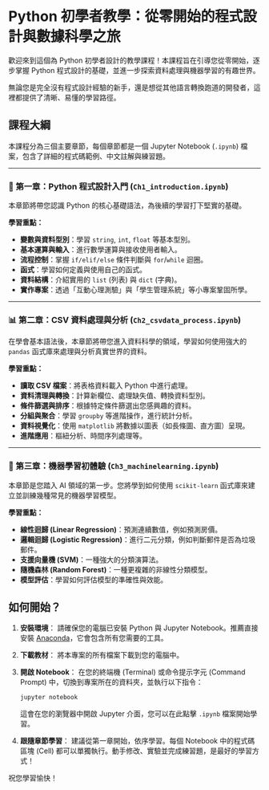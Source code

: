 # Python 初學者教學：從零開始的程式設計與數據科學之旅

歡迎來到這個為 Python 初學者設計的教學課程！本課程旨在引導您從零開始，逐步掌握 Python 程式設計的基礎，並進一步探索資料處理與機器學習的有趣世界。

無論您是完全沒有程式設計經驗的新手，還是想從其他語言轉換跑道的開發者，這裡都提供了清晰、易懂的學習路徑。

## 課程大綱

本課程分為三個主要章節，每個章節都是一個 Jupyter Notebook (`.ipynb`) 檔案，包含了詳細的程式碼範例、中文註解與練習題。

---

### 📖 第一章：Python 程式設計入門 (`Ch1_introduction.ipynb`)

本章節將帶您認識 Python 的核心基礎語法，為後續的學習打下堅實的基礎。

**學習重點：**
- **變數與資料型別**：學習 `string`, `int`, `float` 等基本型別。
- **基本運算與輸入**：進行數學運算與接收使用者輸入。
- **流程控制**：掌握 `if/elif/else` 條件判斷與 `for`/`while` 迴圈。
- **函式**：學習如何定義與使用自己的函式。
- **資料結構**：介紹實用的 `list` (列表) 與 `dict` (字典)。
- **實作專案**：透過「互動心理測驗」與「學生管理系統」等小專案鞏固所學。

---

### 📊 第二章：CSV 資料處理與分析 (`Ch2_csvdata_process.ipynb`)

在學會基本語法後，本章節將帶您進入資料科學的領域，學習如何使用強大的 `pandas` 函式庫來處理與分析真實世界的資料。

**學習重點：**
- **讀取 CSV 檔案**：將表格資料載入 Python 中進行處理。
- **資料清理與轉換**：計算新欄位、處理缺失值、轉換資料型別。
- **條件篩選與排序**：根據特定條件篩選出您感興趣的資料。
- **分組與聚合**：學習 `groupby` 等進階操作，進行統計分析。
- **資料視覺化**：使用 `matplotlib` 將數據以圖表（如長條圖、直方圖）呈現。
- **進階應用**：樞紐分析、時間序列處理等。

---

### 🤖 第三章：機器學習初體驗 (`Ch3_machinelearning.ipynb`)

本章節是您踏入 AI 領域的第一步。您將學到如何使用 `scikit-learn` 函式庫來建立並訓練幾種常見的機器學習模型。

**學習重點：**
- **線性迴歸 (Linear Regression)**：預測連續數值，例如預測房價。
- **邏輯迴歸 (Logistic Regression)**：進行二元分類，例如判斷郵件是否為垃圾郵件。
- **支援向量機 (SVM)**：一種強大的分類演算法。
- **隨機森林 (Random Forest)**：一種更複雜的非線性分類模型。
- **模型評估**：學習如何評估模型的準確性與效能。

## 如何開始？

1.  **安裝環境**：
    請確保您的電腦已安裝 Python 與 Jupyter Notebook。推薦直接安裝 [Anaconda](https://www.anaconda.com/products/distribution)，它會包含所有您需要的工具。

2.  **下載教材**：
    將本專案的所有檔案下載到您的電腦中。

3.  **開啟 Notebook**：
    在您的終端機 (Terminal) 或命令提示字元 (Command Prompt) 中，切換到專案所在的資料夾，並執行以下指令：
    ```bash
    jupyter notebook
    ```
    這會在您的瀏覽器中開啟 Jupyter 介面，您可以在此點擊 `.ipynb` 檔案開始學習。

4.  **跟隨章節學習**：
    建議從第一章開始，依序學習。每個 Notebook 中的程式碼區塊 (Cell) 都可以單獨執行。動手修改、實驗並完成練習題，是最好的學習方式！

祝您學習愉快！ 